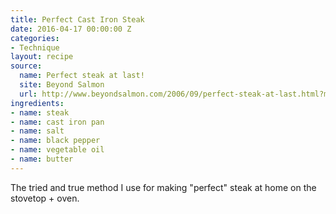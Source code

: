 ```yaml
---
title: Perfect Cast Iron Steak
date: 2016-04-17 00:00:00 Z
categories:
- Technique
layout: recipe
source:
  name: Perfect steak at last!
  site: Beyond Salmon
  url: http://www.beyondsalmon.com/2006/09/perfect-steak-at-last.html?m=1
ingredients:
- name: steak
- name: cast iron pan
- name: salt
- name: black pepper
- name: vegetable oil
- name: butter
---
```


The tried and true method I use for making "perfect" steak at home on the stovetop + oven.